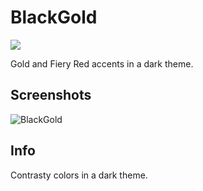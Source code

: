 # BlackGold

<a href="https://hits.seeyoufarm.com"><img src="https://hits.seeyoufarm.com/api/count/incr/badge.svg?url=https%3A%2F%2Fgithub.com%2FRootBurner%2Fspicetify-themes%2Fnew%2Fv2%2FBlackGold&count_bg=%23CC0A0F&title_bg=%23FFD200&icon=spotify.svg&icon_color=%23000000&title=hits&edge_flat=false"/></a>

Gold and Fiery Red accents in a dark theme.




## Screenshots

![BlackGold](https://user-images.githubusercontent.com/84371526/119235564-bc8bfa00-bb50-11eb-9e64-fc8a47319a61.jpg)


## Info

Contrasty colors in a dark theme.


